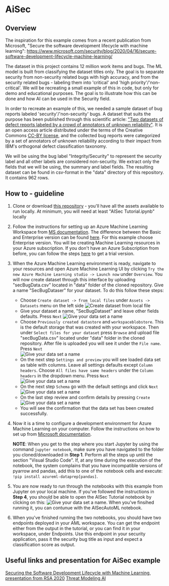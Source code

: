 # AiSec

## Overview

The inspiration for this example comes from a recent publication from Microsoft, "Secure the software development lifecycle with machine learning":
https://www.microsoft.com/security/blog/2020/04/16/secure-software-development-lifecycle-machine-learning/  

The dataset in this project contains 12 million work items and bugs. The ML model is built from classifying the dataset titles only. The goal is to separate security from non-security related bugs with high accuracy, and from the security related bugs - labeling them into 'critical' and 'high priority'/'non-critical'. We will be recreating a small example of this in code, but only for demo and educational purposes. The goal is to illustrate how this can be done and how AI can be used in the Security field. 

In order to recreate an example of this, we needed a sample dataset of bug reports labeled 'security'/'non-security' bugs. A dataset that suits the purpose has been published through this scientific article: ["Two datasets of defect reports labeled by a crowd of annotators of unknown reliability"](https://www.sciencedirect.com/science/article/pii/S2352340918303226). It is an open access article distributed under the terms of the Creative Commons [CC-BY license](https://creativecommons.org/licenses/by/4.0/), and the collected bug reports were categorized by a set of annotators of unknown reliability according to their impact from IBM's orthogonal defect classification taxonomy. 

We will be using the bug label "Integrity/Security" to represent the security label and all other labels are considered non-security. We extract only the fields that we will be using, the summary and label fields. The resulting dataset can be found in csv-format in the "data" directory of this repository. It contains 962 rows. 


## How to - guideline

1. Clone or download [this repository](https://github.com/cecilidw/aisec) - you'll have all the assets available to run locally. At minimum, you will need at least "AISec Tutorial.ipynb" locally
2. Follow the instructions for setting up an Azure Machine Learning Workspace from [MS documentation](https://docs.microsoft.com/en-us/azure/machine-learning/how-to-manage-workspace). The difference between the Basic and Enterprise version can be found [here](https://azure.microsoft.com/en-us/pricing/details/machine-learning/). For this example choose Enterprise version.
You will be creating Machine Learning resources in your Azure subscription. If you don't have an Azure Subscription from before, you can follow the steps [here](https://azure.microsoft.com/en-us/trial/get-started-machine-learning/) to get a trial version. 

3. When the Azure Machine Learning environment is ready, navigate to your resources and open Azure Machine Learning UI by clicking `Try the new Azure Machine Learning studio -> Launch now` under `Overview`. You will now create dataset through this interface by uploading "secBugData.csv" located in "data" folder of the cloned repository. Give a name "SecBugDataser" for your dataset. To do this follow these steps:
     * Choose `Create dataset -> from local files` under `Assets -> Datasets` menu on the left side
     ![Create dataset from local file](docs/images/createdataset0.jpg)
     * Give your dataset a name, "SecBugDataset" and leave other fields defaults. Press `Next`
     ![Give your data set a name](docs/images/createdataset1.jpg)
     * Choose `Previously created datastore` and `workspaceblobstore`. This is the default storage that was created with your workspace. Then under `Select files for your dataset` press `Browse` and upload file "secBugData.csv" located under "data" folder in the cloned repository. After file is uploaded you will see it under the `File name`. Press `Next`  
     ![Give your data set a name](docs/images/createdataset2.jpg)
     * On the next step `Settings and preview` you will see loaded data set as table with columns. Leave all settings defaults except `Column headers`. Choose `All files have same headers` under the `Column headers` in the dropdown menu. Press `Next`
     ![Give your data set a name](docs/images/createdataset3.jpg)
     * On the next step `Schema` go with the default settings and click `Next`
     ![Give your data set a name](docs/images/createdataset4.jpg)
     * On the last step review and confirm details by pressing `Create`
     ![Give your data set a name](docs/images/createdataset5.jpg)
     * You will see the confirmation that the data set has been created successfully.

4. Now it is a time to configure a development environment for Azure Machine Learning on your computer. Follow the instructions on how to set up from [Microsoft documentation](https://docs.microsoft.com/en-us/azure/machine-learning/how-to-configure-environment#local). 
   
   **NOTE**: When you get to the step where you start Jupyter by using the command `jupyter notebook`, make sure you have navigated to the folder you cloned/downloaded in **Step 1**. Perform all the steps up until the section "Visual Studio Code". If, at any time during the execution of the notebook, the system complains that you have incompatible versions of pyarrow and pandas, add this to one of the notebook cells and execute: `!pip install azureml-dataprep[pandas]`.

5. You are now ready to run through the notebooks with this example from Jupyter on your local machine. If you've followed the instructions in **Step 4**, you should be able to open the AISec Tutorial notebook by clicking on this:
![Give your data set a name](docs/images/runTutorialFromJupyter.jpg). When you've finsihed running it, you can contunue with the AISecAutoML notebook.
6. When you've finished running the two notebooks, you should have two endpoints deployed in your AML workspace. You can get the endpoint either from the output in the tutorial, or you can find it in your workspace, under Endpoints. Use this endpoint in your security application, pass it the security bug title as input and expect a classification score as output. 

## Useful links and presentation for AiSec example

[Securing the Software Development Lifecycle with Machine Learning, presentation from RSA 2020](https://www.rsaconference.com/usa/agenda/securing-the-software-development-life-cycle-with-machine-learning)
[Threat Modeling AI](https://docs.microsoft.com/en-us/security/engineering/threat-modeling-aiml)
